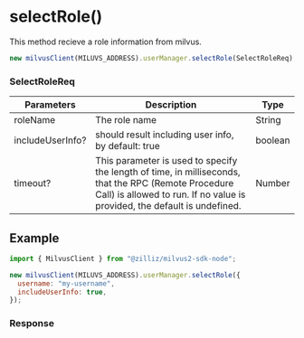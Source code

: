 # selectRole()

This method recieve a role information from milvus.

```javascript
new milvusClient(MILUVS_ADDRESS).userManager.selectRole(SelectRoleReq);
```

### SelectRoleReq

| Parameters       | Description                                                                            | Type    |
| ---------------- | -------------------------------------------------------------------------------------- | ------- |
| roleName         | The role name                                                                          | String  |
| includeUserInfo? | should result including user info, by default: true                                    | boolean |
| timeout?         | This parameter is used to specify the length of time, in milliseconds, that the RPC (Remote Procedure Call) is allowed to run. If no value is provided, the default is undefined. | Number  |

## Example

```javascript
import { MilvusClient } from "@zilliz/milvus2-sdk-node";

new milvusClient(MILUVS_ADDRESS).userManager.selectRole({
  username: "my-username",
  includeUserInfo: true,
});
```

### Response
